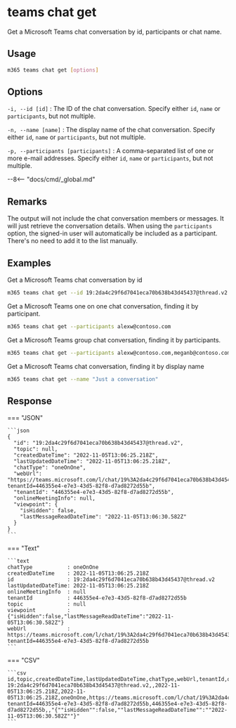 # teams chat get

Get a Microsoft Teams chat conversation by id, participants or chat name.

## Usage

```sh
m365 teams chat get [options]
```

## Options

`-i, --id [id]`
: The ID of the chat conversation. Specify either `id`, `name` or `participants`, but not multiple.

`-n, --name [name]`
: The display name of the chat conversation. Specify either `id`, `name` or `participants`, but not multiple.

`-p, --participants [participants]`
: A comma-separated list of one or more e-mail addresses. Specify either `id`, `name` or `participants`, but not multiple.

--8<-- "docs/cmd/_global.md"

## Remarks

The output will not include the chat conversation members or messages. It will just retrieve the conversation details.
When using the `participants` option, the signed-in user will automatically be included as a participant. There's no need to add it to the list manually.

## Examples

Get a Microsoft Teams chat conversation by id

```sh
m365 teams chat get --id 19:2da4c29f6d7041eca70b638b43d45437@thread.v2
```

Get a Microsoft Teams one on one chat conversation, finding it by participant.

```sh
m365 teams chat get --participants alexw@contoso.com
```

Get a Microsoft Teams group chat conversation, finding it by participants.

```sh
m365 teams chat get --participants alexw@contoso.com,meganb@contoso.com
```

Get a Microsoft Teams chat conversation, finding it by display name

```sh
m365 teams chat get --name "Just a conversation"
```

## Response

=== "JSON"

    ```json
    {
      "id": "19:2da4c29f6d7041eca70b638b43d45437@thread.v2",
      "topic": null,
      "createdDateTime": "2022-11-05T13:06:25.218Z",
      "lastUpdatedDateTime": "2022-11-05T13:06:25.218Z",
      "chatType": "oneOnOne",
      "webUrl": "https://teams.microsoft.com/l/chat/19%3A2da4c29f6d7041eca70b638b43d45437%40thread.v2/0?tenantId=446355e4-e7e3-43d5-82f8-d7ad8272d55b",
      "tenantId": "446355e4-e7e3-43d5-82f8-d7ad8272d55b",
      "onlineMeetingInfo": null,
      "viewpoint": {
        "isHidden": false,
        "lastMessageReadDateTime": "2022-11-05T13:06:30.582Z"
      }
    }
    ```

=== "Text"

    ```text
    chatType           : oneOnOne
    createdDateTime    : 2022-11-05T13:06:25.218Z
    id                 : 19:2da4c29f6d7041eca70b638b43d45437@thread.v2
    lastUpdatedDateTime: 2022-11-05T13:06:25.218Z
    onlineMeetingInfo  : null
    tenantId           : 446355e4-e7e3-43d5-82f8-d7ad8272d55b
    topic              : null
    viewpoint          : {"isHidden":false,"lastMessageReadDateTime":"2022-11-05T13:06:30.582Z"}
    webUrl             : https://teams.microsoft.com/l/chat/19%3A2da4c29f6d7041eca70b638b43d45437%40thread.v2/0?tenantId=446355e4-e7e3-43d5-82f8-d7ad8272d55b
    ```

=== "CSV"

    ```csv
    id,topic,createdDateTime,lastUpdatedDateTime,chatType,webUrl,tenantId,onlineMeetingInfo,viewpoint
    19:2da4c29f6d7041eca70b638b43d45437@thread.v2,,2022-11-05T13:06:25.218Z,2022-11-05T13:06:25.218Z,oneOnOne,https://teams.microsoft.com/l/chat/19%3A2da4c29f6d7041eca70b638b43d45437%40thread.v2/0?tenantId=446355e4-e7e3-43d5-82f8-d7ad8272d55b,446355e4-e7e3-43d5-82f8-d7ad8272d55b,,"{""isHidden"":false,""lastMessageReadDateTime"":""2022-11-05T13:06:30.582Z""}"
    ```
